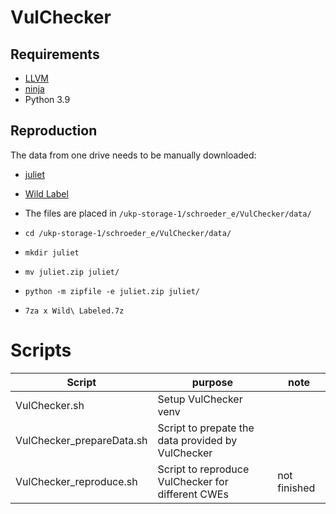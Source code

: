 # VulChecker

## Requirements

- [LLVM](../llvm)
- [ninja](../ninja)
- Python 3.9

## Reproduction

The data from one drive needs to be manually downloaded:

- [juliet](https://bgu365-my.sharepoint.com/:f:/g/personal/yisroel_bgu_ac_il/EuvGBQXY-WBIsZcRhYoO1dwBtw4CoQVlWx12BhL_pBdtOg?e=vuyajw_)
- [Wild Label](https://bgu365-my.sharepoint.com/:u:/g/personal/yisroel_bgu_ac_il/EWtBXjeUMyZFoQyh-QudRKkBNQzLnDRLftgavWTOSALIMQ?e=WVbRiG)

- The files are placed in `/ukp-storage-1/schroeder_e/VulChecker/data/`
- `cd /ukp-storage-1/schroeder_e/VulChecker/data/`
- `mkdir juliet`
- `mv juliet.zip juliet/`
- `python -m zipfile -e juliet.zip juliet/`
- `7za x Wild\ Labeled.7z`


# Scripts

| Script | purpose | note |
| --- | --- | --- |
| VulChecker.sh | Setup VulChecker venv |  |
| VulChecker_prepareData.sh | Script to prepate the data provided by VulChecker| |
| VulChecker_reproduce.sh | Script to reproduce VulChecker for different CWEs | not finished |

